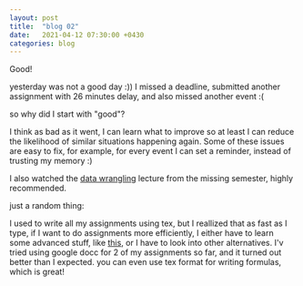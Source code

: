 ```yaml
---
layout: post
title:  "blog 02"
date:   2021-04-12 07:30:00 +0430
categories: blog
---
```


Good! 

yesterday was not a good day :))
I missed a deadline, submitted another assignment with 26 minutes delay, 
  and also missed another event :(

so why did I start with "good"?

I think as bad as it went, I can learn what to improve so at least I can reduce the likelihood of 
similar situations happening again. Some of these issues are easy to fix, for example, for every 
event I can set a reminder, instead of trusting my memory :)

I also watched the [data wrangling](https://missing.csail.mit.edu/2020/data-wrangling/) lecture from the missing semester, highly recommended.

just a random thing:

I used to write all my assignments using tex, but I reallized that as fast as I type,
  if I want to do assignments more efficiently, I either have to learn some advanced stuff,
  like [this](https://castel.dev/post/lecture-notes-1/), or I have to look into other alternatives.
  I'v tried using google docc for 2 of my assignments so far, and it turned out better than I expected.
  you can even use tex format for writing formulas, which is great!


